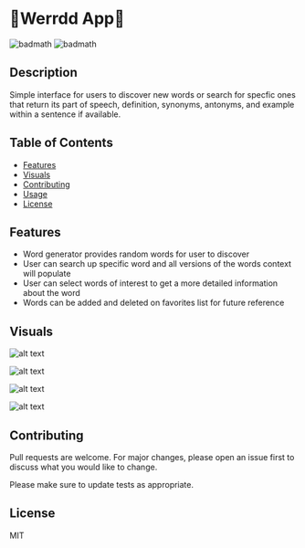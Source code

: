 # 📖Werrdd App📖
![badmath](https://img.shields.io/badge/Swift-FA7343?style=for-the-badge&logo=swift&logoColor=white)
![badmath](http://ForTheBadge.com/images/badges/built-with-love.svg)

## Description
Simple interface for users to discover new words or search for specfic ones that return its part of speech, definition, synonyms, antonyms, and example within a sentence if available. 

## Table of Contents

- [Features](#features)
- [Visuals](#Visuals)
- [Contributing](#Contributing)
- [Usage](#Usage)
- [License](#License)

## Features
- Word generator provides random words for user to discover
- User can search up specific word and all versions of the words context will populate
- User can select words of interest to get a more detailed information about the word
- Words can be added and deleted on favorites list for future reference

## Visuals

![alt text](https://i.imgur.com/qGeKtEC.png)

![alt text](https://i.imgur.com/b7z68GZ.png)
    
![alt text](https://i.imgur.com/bz0825E.png)

![alt text](https://i.imgur.com/QVOMzkS.png)

## Contributing
Pull requests are welcome. For major changes, please open an issue first to discuss what you would like to change.

Please make sure to update tests as appropriate.

## License

MIT
